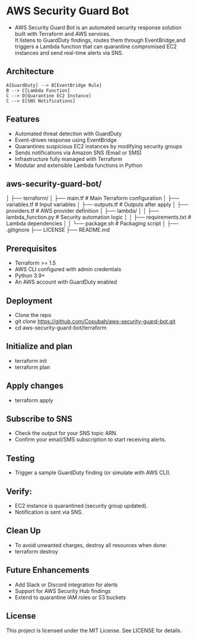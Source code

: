 # AWS Security Guard Bot
- AWS Security Guard Bot is an automated security response solution built with Terraform and AWS services.  
It listens to GuardDuty findings, routes them through EventBridge,and triggers a Lambda function that can quarantine compromised EC2 instances and send real-time alerts via SNS.  



## Architecture
    A[GuardDuty] --> B[EventBridge Rule]
    B --> C[Lambda Function]
    C --> D[Quarantine EC2 Instance]
    C --> E[SNS Notifications]


## Features

- Automated threat detection with GuardDuty
- Event-driven response using EventBridge
- Quarantines suspicious EC2 instances by modifying security groups
- Sends notifications via Amazon SNS (Email or SMS)
- Infrastructure fully managed with Terraform
- Modular and extensible Lambda functions in Python


 ## aws-security-guard-bot/
│
├── terraform/
│   ├── main.tf              # Main Terraform configuration
│   ├── variables.tf         # Input variables
│   ├── outputs.tf           # Outputs after apply
│   ├── providers.tf         # AWS provider definition
│   ├── lambda/
│   │   ├── lambda_function.py   # Security automation logic
│   │   ├── requirements.txt     # Lambda dependencies
│   │   └── package.sh           # Packaging script
│
├── .gitignore
├── LICENSE
├── README.md



## Prerequisites
- Terraform >= 1.5
- AWS CLI configured with admin credentials
- Python 3.9+
- An AWS account with GuardDuty enabled


## Deployment
- Clone the repo
- git clone https://github.com/Copubah/aws-security-guard-bot.git
- cd aws-security-guard-bot/terraform


## Initialize and plan
- terraform init
- terraform plan


## Apply changes
- terraform apply


## Subscribe to SNS
- Check the output for your SNS topic ARN.
- Confirm your email/SMS subscription to start receiving alerts.

## Testing
- Trigger a sample GuardDuty finding (or simulate with AWS CLI).

## Verify:
- EC2 instance is quarantined (security group updated).
- Notification is sent via SNS.

## Clean Up
- To avoid unwanted charges, destroy all resources when done:
- terraform destroy

 ## Future Enhancements
- Add Slack or Discord integration for alerts
- Support for AWS Security Hub findings
- Extend to quarantine IAM roles or S3 buckets

## License

This project is licensed under the MIT License. See LICENSE
 for details.


